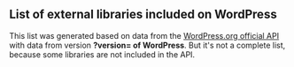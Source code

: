 <h2>List of external libraries included on WordPress</h2>

This list was generated based on data from the [WordPress.org official API](https://codex.wordpress.org/WordPress.org_API#Credits) with data from version **?version= of WordPress**. But it's not a complete list, because some libraries are not included in the API.

<ul id="list-external-libraries">

</ul>
